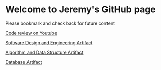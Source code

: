 # Welcome to Jeremy's GitHub page

Please bookmark and check back for future content

[Code review on Youtube](https://youtu.be/cma38WHKvbE)

[Software Design and Engineering Artifact](https://github.com/jerbridges/FinalProject)

[Algorithm and Data Structure Artifact](https://github.com/jerbridges/AuthSystem)

[Database Artifact]()
